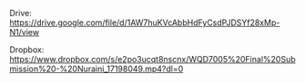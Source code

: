 Drive: https://drive.google.com/file/d/1AW7huKVcAbbHdFyCsdPJDSYf28xMp-N1/view

Dropbox: https://www.dropbox.com/s/e2po3ucqt8nscnx/WQD7005%20Final%20Submission%20-%20Nuraini_17198049.mp4?dl=0
